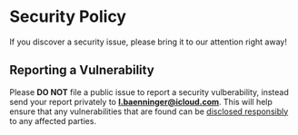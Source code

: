 # Security Policy

If you discover a security issue, please bring it to our attention right away!

## Reporting a Vulnerability

Please **DO NOT** file a public issue to report a security vulberability, instead send your report privately to **l.baenninger@icloud.com**. This will help ensure that any vulnerabilities that are found can be [disclosed responsibly](https://en.wikipedia.org/wiki/Responsible_disclosure) to any affected parties.
